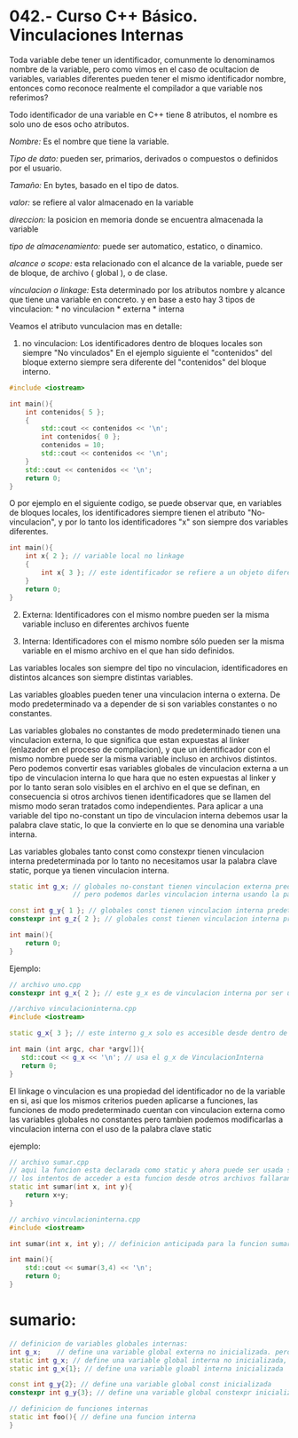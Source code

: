 042.- Curso C++ Básico. Vinculaciones Internas
===

Toda variable debe tener un identificador, comunmente lo denominamos nombre de la variable, pero como vimos en el caso de ocultacion de variables, variables diferentes pueden tener el mismo identificador nombre, entonces como reconoce realmente el compilador a que variable nos referimos?

Todo identificador de una variable en C++ tiene 8 atributos, el nombre es solo uno de esos ocho atributos.

*Nombre:* Es el nombre que tiene la variable.

*Tipo de dato:* pueden ser, primarios, derivados o compuestos o definidos por el usuario.

*Tamaño:* En bytes, basado en el tipo de datos.

*valor:* se refiere al valor almacenado en la variable

*direccion:* la posicion en memoria donde se encuentra almacenada la variable

*tipo de almacenamiento:* puede ser automatico, estatico, o dinamico.

*alcance o scope:* esta relacionado con el alcance de la variable, puede ser de bloque, de archivo ( global ), o de clase.

*vinculacion o linkage:* Esta determinado por los atributos nombre y alcance que tiene una variable en concreto. y en base a esto hay 3 tipos de vinculacion:
	* no vinculacion
	* externa
	* interna

Veamos el atributo vunculacion mas en detalle:
1) no vinculacion: Los identificadores dentro de bloques locales son siempre "No vinculados" En el ejemplo siguiente el "contenidos" del bloque externo siempre sera diferente del "contenidos" del bloque interno.

```cpp
#include <iostream>

int main(){
	int contenidos{ 5 };
	{
		std::cout << contenidos << '\n';
		int contenidos{ 0 };
		contenidos = 10;
		std::cout << contenidos << '\n';
	}
	std::cout << contenidos << '\n';
	return 0;
}
```

O por ejemplo en el siguiente codigo, se puede observar que, en variables de bloques locales, los identificadores siempre tienen el atributo "No-vinculacion", y por lo tanto los identificadores "x" son siempre dos variables diferentes.
```cpp
int main(){
	int x{ 2 }; // variable local no linkage
	{
		int x{ 3 }; // este identificador se refiere a un objeto diferente que el x definido previamente 
	}
	return 0;
}
```

2) Externa: Identificadores con el mismo nombre pueden ser la misma variable incluso en diferentes archivos fuente

3) Interna: Identificadores con el mismo nombre sólo pueden ser la misma variable en el mismo archivo en el que han sido definidos.


Las variables locales son siempre del tipo no vinculacion, identificadores en distintos alcances son siempre distintas variables.

Las variables gloables pueden tener una vinculacion interna o externa. De modo predeterminado va a depender de si son variables constantes o no constantes.


Las variables globales no constantes de modo predeterminado tienen una vinculacion externa, lo que significa que estan expuestas al linker (enlazador en el proceso de compilacion), y que un identificador con el mismo nombre puede ser la misma variable incluso en archivos distintos. Pero podemos convertir esas variables globales de vinculacion externa a un tipo de vinculacion interna lo que hara que no esten expuestas al linker y por lo tanto seran solo visibles en el archivo en el que se definan, en consecuencia si otros archivos tienen identificadores que se llamen del mismo modo seran tratados como independientes. Para aplicar a una variable del tipo no-constant un tipo de vinculacion interna debemos usar la palabra clave static, lo que la convierte en lo que se denomina una variable interna.

Las variables globales tanto const como constexpr tienen vinculacion interna predeterminada por lo tanto no necesitamos usar la palabra clave static, porque ya tienen vinculacion interna.

```cpp
static int g_x; // globales no-constant tienen vinculacion externa predeterminada
				// pero podemos darles vinculacion interna usando la palabra clave static

const int g_y{ 1 }; // globales const tienen vinculacion interna predeterminada
constexpr int g_z{ 2 }; // globales const tienen vinculacion interna predeterminada 

int main(){
	return 0;
}
```

Ejemplo:
```cpp
// archivo uno.cpp
constexpr int g_x{ 2 }; // este g_x es de vinculacion interna por ser un constant y es solo accesible dentro de uno.cpp

//archivo vinculacioninterna.cpp
#include <iostream>

static g_x{ 3 }; // este interno g_x solo es accesible desde dentro de este archivo

int main (int argc, char *argv[]){
   std::cout << g_x << '\n'; // usa el g_x de VinculacionInterna
   return 0;
}

```


El linkage o vinculacion es una propiedad del identificador no de la variable en si, asi que los mismos criterios pueden aplicarse a  funciones, las funciones de modo predeterminado cuentan con vinculacion externa como las variables globales no constantes pero tambien podemos modificarlas a vinculacion interna con el uso de la palabra clave static

ejemplo:
```cpp
// archivo sumar.cpp
// aqui la funcion esta declarada como static y ahora puede ser usada solo dentro de este archivo
// los intentos de acceder a esta funcion desde otros archivos fallaran.
static int sumar(int x, int y){
	return x+y;
}

// archivo vinculacioninterna.cpp
#include <iostream>

int sumar(int x, int y); // definicion anticipada para la funcion sumar.

int main(){
	std::cout << sumar(3,4) << '\n';
	return 0;
}

```

sumario:
===
```cpp
// definicion de variables globales internas:
int g_x;	// define una variable global externa no inicializada. pero sobre su uso hablaremos mas adelante. 
static int g_x;	// define una variable global interna no inicializada, (inicializada a cero predeterminado)
static int g_x{1}; // define una variable gloabl interna inicializada 

const int g_y{2}; // define una variable global const inicializada
constexpr int g_y{3}; // define una variable global constexpr inicializada

// definicion de funciones internas
static int foo(){ // define una funcion interna
}

```